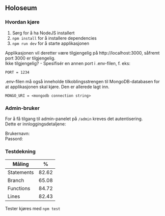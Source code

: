 ## Holoseum

### Hvordan kjøre
1. Sørg for å ha NodeJS installert
2. `npm install` for å installere dependencies
3. `npm run dev` for å starte applikasjonen

Applikasjonen vil deretter være tilgjengelig på http://localhost:3000, såfremt port 3000 er tilgjengelig.  
Ikke tilgjengelig? - Spesifisér en annen port i .env-filen, f. eks:

```
PORT = 1234
```

.env-filen må også inneholde tilkoblingsstrengen til MongoDB-databasen for at applikasjonen skal kjøre. Den er allerede lagt inn.

```
MONGO_URI = <mongodb connection string>
```

### Admin-bruker
For å få tilgang til admin-panelet på `/admin` kreves det autentisering.  
Dette er innloggingsdetaljene:

Brukernavn:  
Passord:

### Testdekning

| Måling     | %          
| -----------|--------
| Statements | 82.62 |
| Branch     | 65.08 |
| Functions  | 84.72 |
| Lines      | 82.43 |


Tester kjøres med `npm test`